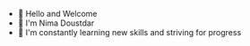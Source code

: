 - 👋 Hello and Welcome 
- 👀  I'm Nima Doustdar
- 🌱 I'm constantly learning new skills and striving for progress

 
